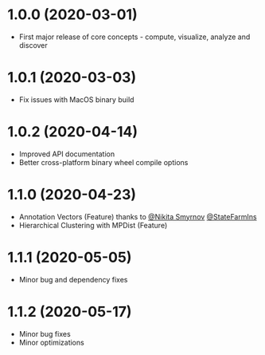 # 1.0.0 (2020-03-01)
- First major release of core concepts - compute, visualize, analyze and discover

# 1.0.1 (2020-03-03)
- Fix issues with MacOS binary build

# 1.0.2 (2020-04-14)
- Improved API documentation
- Better cross-platform binary wheel compile options

# 1.1.0 (2020-04-23)
- Annotation Vectors (Feature) thanks to [@Nikita Smyrnov](https://github.com/nikita-smyrnov) [@StateFarmIns](https://github.com/StateFarmIns)
- Hierarchical Clustering with MPDist (Feature)

# 1.1.1 (2020-05-05)
- Minor bug and dependency fixes

# 1.1.2 (2020-05-17)
- Minor bug fixes
- Minor optimizations
